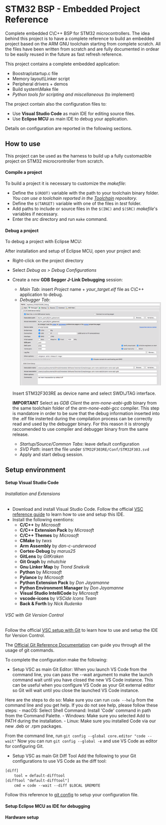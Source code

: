 # STM32 BSP - Embedded Project Reference
Complete embedded C\C++ BSP for STM32 microcontrollers.
The idea behind this project is to have a complete reference to build an embedded project based on the ARM GNU toolchain starting from complete scratch. All the files have been written from scratch and are fully documented in ordear to be easily reused in the future as fast refresh reference.

This project contains a complete embedded application: 

- Boostrap\startup.c file
- Memory layout\Linker script
- Peripheral drivers + demos
- Build system\Make file
- *Python tools for scripting and miscellaneous* (to implement)

The project contain also the configuration files to:
- Use **Visual Studio Code** as main IDE for editing source files.
- Use **Eclipse MCU** as main IDE to debug your application.

Details on configuration are reported in the following sections.

## How to use
This project can be used as the harness to build up a fully customazible project on STM32 microcrontroller from scratch.
#### Compile a project
To build a project it is necessary to customize the *makefile*:
* Define the `$(ROOT)` variable with the path to your toolchain binary folder. 
*You can use a toolchain reported in the [Toolchain](https://github.com/lzzzam/Toolchain) repository.* 
* Define the `$(TARGET)` variable with one of the files in *test* folder.
* Add paths to include or source files in the `$(INC)` and `$(SRC)` *makefile*'s variables if necessary.
* Enter the *src* directory and run `make` command.

#### Debug a project
To debug a project with Eclipse MCU:

After installation and setup of Eclipse MCU, open your project and:
* Right-click on the project directory
* Select *Debug as > Debug Configurations*
* Create a new **GDB Segger J-Link Debugging** session:
  - *Main Tab*: insert *Project* name + *your_target.elf* file as C\C++ application to debug.
  - *Debugger Tab*: ![](Img/readme/eclipse_mcu_debug_debugger_tab.png)
  
  Insert STM32F303RE as device name and select SWD\JTAG interface.

  **IMPORTANT**
  Select as *GDB Client* the *arm-none-eabi-gdb* binary from the same toolchain folder of the *arm-none-eabi-gcc* compiler.
  This step is mandatore in order to be sure that the debug information inserted into the .elf file insterted during the compilation process can be correctly read and used by the debugger binary. For this reason it is strongly raccomended to use compiler and debugger binary from the same release.

  - *Startup/Source/Common Tabs*: leave default configuration
  - *SVD Path*: insert the file under `STM32F303RE/Conf/STM32F303.svd`
  - Apply and start debug session.

## Setup environment
#### Setup Visual Studio Code 

###### Installation and Extensions
* Download and install Visual Studio Code.
Follow the official [VSC reference guide](https://code.visualstudio.com/docs/editor/codebasics) to learn how to use and setup this IDE.
* Install the following exentions: 
    - **C/C++** by *Microsoft*
    - **C/C++ Extension Pack** by *Microsoft*
    - **C/C++ Themes** by *Microsoft*
    - **CMake** by *twxs*
    - **Arm Assembly** by *dan-c-underwood*
    - **Cortex-Debug** by *marus25*
    - **GitLens** by *GitKraken*
    - **Git Graph** by *mhutchie*
    - **Gnu Linker Map** by *Trond Snekvik*
    - **Python** by *Microsoft*
    - **Pylance** by *Microsoft*
    - **Python Extension Pack** by *Don Jayamanne*
    - **Python Environment Manager** by *Don Jayamanne*
    - **Visual Studio IntelliCode** by *Microsoft*
    - **vscode-icons** by *VSCide Icons Team*
    - **Back & Forth** by *Nick Rudenko*

###### VSC with Git Version Control
Follow the official [VSC setup with Git](https://code.visualstudio.com/docs/editor/versioncontrol) to learn how to use and setup the IDE for Version Control.

The [Official Git Reference Documentation](https://git-scm.com/doc) can guide you through all the usage of git commands.

To complete the configuration make the following:

* Setup VSC as main Git Editor: 
When you launch VS Code from the command line, you can pass the --wait argument to make the launch command wait until you have closed the new VS Code instance. This can be useful when you configure VS Code as your Git external editor so Git will wait until you close the launched VS Code instance.

Here are the steps to do so:
Make sure you can run `code --help` from the command line and you get help.
If you do not see help, please follow these steps:
    - macOS: Select Shell Command: Install 'Code' command in path from the Command Palette.
    - Windows: Make sure you selected Add to PATH during the installation.
    - Linux: Make sure you installed Code via our new .deb or .rpm packages.

From the command line, run `git config --global core.editor "code --wait"`
Now you can run `git config --global -e` and use VS Code as editor for configuring Git.

* Setup VSC as main Git Diff Tool
Add the following to your Git configurations to use VS Code as the diff tool:
```
[diff]
    tool = default-difftool
[difftool "default-difftool"]
    cmd = code --wait --diff $LOCAL $REMOTE
```
Follow this reference to [git config](https://git-scm.com/docs/git-config) to setup your configuration file.

#### Setup Eclipse MCU as IDE for debugging
#### Hardware setup
